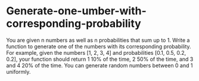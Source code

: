 # Generate-one-umber-with-corresponding-probability
You are given n numbers as well as n probabilities that sum up to 1. Write a function to generate one of the numbers with its corresponding probability.  For example, given the numbers [1, 2, 3, 4] and probabilities [0.1, 0.5, 0.2, 0.2], your function should return 1 10% of the time, 2 50% of the time, and 3 and 4 20% of the time.  You can generate random numbers between 0 and 1 uniformly.
